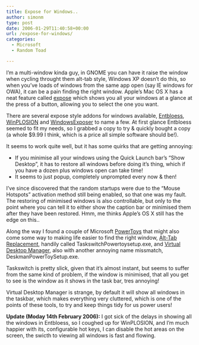 ```yaml
---
title: Expose for Windows..
author: simonm
type: post
date: 2006-01-29T11:40:58+00:00
url: /expose-for-windows/
categories:
  - Microsoft
  - Random Toad

---
```

I&#8217;m a multi-window kinda guy, in GNOME you can have it raise the window when cycling throught them alt-tab style, Windows XP doesn&#8217;t do this, so when you&#8217;ve loads of windows from the same app open (say IE windows for OWA), it can be a pain finding the right window. Apple&#8217;s Mac OS X has a neat feature called [expose][1] which shows you all your windows at a glance at the press of a button, allowing you to select the one you want.

There are several expose style addons for windows available, [Entbloess][2], [WinPLOSION][3] and [WindowsExposer][4] to name a few. At first glance Entbloess seemed to fit my needs, so I grabbed a copy to try &#038; quickly bought a copy (a whole $9.99 I think, which is a price all simple software should be!).

It seems to work quite well, but it has some quirks that are getting annoying:

  * If you minimise all your windows using the Quick Launch bar&#8217;s &#8220;Show Desktop&#8221;, it has to restore all windows before doing it&#8217;s thing, which if you have a dozen plus windows open can take time!
  * It seems to just popup, completely unprompted every now &#038; then!

I&#8217;ve since discovered that the random startups were due to the &#8220;Mouse Hotspots&#8221; activation method still being enabled, so that one was my fault. The restoring of minimised windows is also controllable, but only to the point where you can tell it to either show the caption bar or minimised them after they have been restored. Hmm, me thinks Apple&#8217;s OS X still has the edge on this..

Along the way I found a couple of Microsoft [PowerToys][5] that might also come some way to making life easier to find the right window, [Alt-Tab Replacement][6], handily called TaskswitchPowertoysetup.exe, and [Virtual Desktop Manager][7], also with another annoying name missmatch, DeskmanPowerToySetup.exe.

Taskswitch is pretty slick, given that it&#8217;s almost instant, but seems to suffer from the same kind of problem, if the window is minimised, that all you get to see is the window as it shows in the task bar, tres annoying!
  
Virtual Desktop Manager is strange, by default it will show all windows in the taskbar, which makes everything very cluttered, which is one of the points of these tools, to try and keep things tidy for us power users!

**Update (Moday 14th February 2006):** I got sick of the delays in showing all the windows in Entbloess, so I coughed up for WinPLOSION, and I&#8217;m much happier with its, configurable hot keys, I can disable the hot areas on the screen, the swicth to viewing all windows is fast and flowing.

 [1]: http://www.apple.com/macosx/features/expose/
 [2]: http://www.entbloess.com/
 [3]: https://www.winplosion.com/
 [4]: http://www.onlinetoolsteam.com/WindowsExposer/
 [5]: http://www.microsoft.com/windowsxp/downloads/powertoys/xppowertoys.mspx
 [6]: http://download.microsoft.com/download/whistler/Install/2/WXP/EN-US/TaskswitchPowertoySetup.exe
 [7]: http://download.microsoft.com/download/whistler/Install/2/WXP/EN-US/DeskmanPowertoySetup.exe